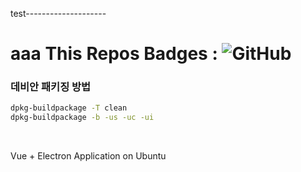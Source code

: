 test--------------------<h1 id="badge">     aaa  This Repos Badges : <img alt="GitHub" src="https://img.shields.io/github/license/gon1942/mngrgit?style=flat-square"></h1>
### 데비안 패키징 방법


```bash 
dpkg-buildpackage -T clean
dpkg-buildpackage -b -us -uc -ui 
```
<br>


Vue + Electron Application on Ubuntu 
